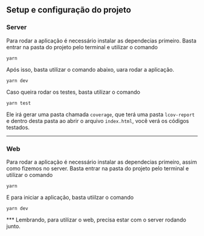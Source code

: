 ## Setup e configuração do projeto

### Server

Para rodar a aplicação é necessário instalar as dependecias primeiro. Basta entrar na pasta do projeto pelo terminal e utilizar o comando

```
yarn
```

Após isso, basta utilizar o comando abaixo, uara rodar a aplicação.

```
yarn dev
```

Caso queira rodar os testes, basta utilizar o comando

```
yarn test
```

Ele irá gerar uma pasta chamada `coverage`, que terá uma pasta `lcov-report` e dentro desta pasta ao abrir o arquivo `index.html`, você verá os códigos testados.

---

### Web

Para rodar a aplicação é necessário instalar as dependecias primeiro, assim como fizemos no server. Basta entrar na pasta do projeto pelo terminal e utilizar o comando

```
yarn
```

E para iniciar a aplicação, basta utiilzar o comando

```
yarn dev
```

*** Lembrando, para utilizar o web, precisa estar com o server rodando junto.